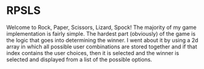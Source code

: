 # RPSLS
Welcome to Rock, Paper, Scissors, Lizard, Spock! The majority of my game implementation is fairly simple. The hardest part (obviously) of the game is the logic that goes into determining the winner. I went about it by using a 2d array in which all possible user combinations are stored together and if that index contains the user choices, then it is selected and the winner is selected and displayed from a list of the possible options.

